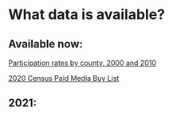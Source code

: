 # What data is available?

## Available now:
<a href="ParticipationRates2010.xlsx">Participation rates by county, 2000 and 2010</a>

<a href="2020_Census_Paid_Media_Campaign_Buy_List.xlsx">2020 Census Paid Media Buy List</a>

## 2021:

